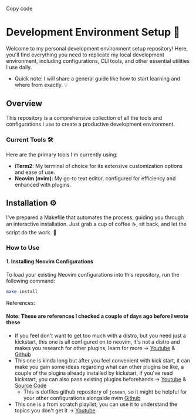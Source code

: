
Copy code
# Development Environment Setup 🚀

Welcome to my personal development environment setup repository! Here, you'll find everything you need to replicate my local development environment, including configurations, CLI tools, and other essential utilities I use daily. 

- Quick note: I will share a general guide like how to start learning and where from exactly. 💡

## Overview

This repository is a comprehensive collection of all the tools and configurations I use to create a productive development environment. 

### Current Tools 🛠️

Here are the primary tools I'm currently using:

- **iTerm2**: My terminal of choice for its extensive customization options and ease of use.
- **Neovim (nvim)**: My go-to text editor, configured for efficiency and enhanced with plugins.

## Installation ⚙️

I've prepared a Makefile that automates the process, guiding you through an interactive installation. Just grab a cup of coffee ☕, sit back, and let the script do the work. 🎉

### How to Use

#### 1. Installing Neovim Configurations

To load your existing Neovim configurations into this repository, run the following command:

```bash
make install
```


References:
#### Note: These are references I checked a couple of days ago before I wrote these

- If you feel don't want to get too much with a distro, but you need just a kickstart, this one is all configured on to neovim, it's not a distro and makes you research for other plugins, learn for more -> [Youtube](https://www.youtube.com/watch?v=m8C0Cq9Uv9o) & [Github](https://github.com/nvim-lua/kickstart.nvim)
- This one is kinda long but after you feel convenient with kick start, it can make you gain some ideas regarding what can other plugins be like, a couple of the plugins already installed by kickstart, if you've read kickstart, you can also pass existing plugins beforehands -> [Youtube](https://www.youtube.com/watch?v=6pAG3BHurdM) & [Source Code](https://www.josean.com/posts/how-to-setup-neovim-2024)
    - This is dotfiles github repository of `josean`, so it might be helpful for your other configurations alongside nvim [Github](https://github.com/josean-dev/dev-environment-files) 
- This one is a from scratch playlist, you can use it to understand the topics you don't get it -> [Youtube](https://www.youtube.com/watch?v=ctH-a-1eUME&list=PLhoH5vyxr6Qq41NFL4GvhFp-WLd5xzIzZ)




